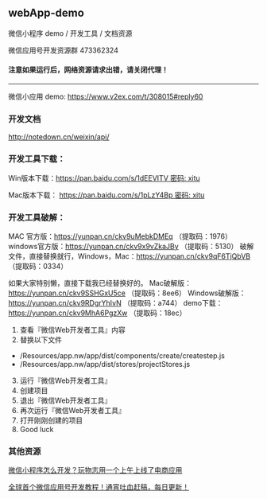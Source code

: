 ## webApp-demo

微信小程序 demo / 开发工具 / 文档资源

微信应用号开发资源群 473362324



#### 注意如果运行后，网络资源请求出错，请关闭代理！

----


微信小应用 demo: https://www.v2ex.com/t/308015#reply60


### 开发文档

http://notedown.cn/weixin/api/

### 开发工具下载：

Win版本下载：https://pan.baidu.com/s/1dEEVITV 密码: xitu

Mac版本下载： https://pan.baidu.com/s/1pLzY4Bp 密码: xitu


### 开发工具破解：

MAC 官方版：https://yunpan.cn/ckv9uMebkDMEq （提取码：1976）
windows官方版：https://yunpan.cn/ckv9x9vZkaJBy （提取码：5130）
破解文件，直接替换就行，Windows，Mac：https://yunpan.cn/ckv9qF6TjQbVB （提取码：0334）

如果大家特别懒，直接下载我已经替换好的。
Mac破解版：https://yunpan.cn/ckv9SSHGxU5ce （提取码：8ee6）
Windows破解版：https://yunpan.cn/ckv9RDgrYhIvN （提取码：a744）
demo下载：https://yunpan.cn/ckv9MhA6PgzXw （提取码：18ec）


1. 查看『微信Web开发者工具』内容
2. 替换以下文件
  * /Resources/app.nw/app/dist/components/create/createstep.js
  * /Resources/app.nw/app/dist/stores/projectStores.js
3. 运行『微信Web开发者工具』
4. 创建项目
5. 退出『微信Web开发者工具』
6. 再次运行『微信Web开发者工具』
7. 打开刚刚创建的项目
8. Good luck

### 其他资源

[微信小程序怎么开发？玩物志用一个上午上线了电商应用](http://www.ifanr.com/721124)

[全球首个微信应用号开发教程！通宵吐血赶稿，每日更新！](https://my.oschina.net/wwnick/blog/750055)
